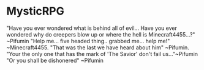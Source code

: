 MysticRPG
=========

"Have you ever wondered what is behind all of evil... Have you ever wondered why do creepers blow up or where the hell is Minecraft4455...?" ~Pifumin "Help me... five headed thing.. grabbed me... help me!" ~Minecraft4455. "That was the last we have heard about him" ~Pifumin. "Your the only one that has the mark of 'The Savior' don't fail us..."~Pifumin "Or you shall be dishonered" ~Pifumin
